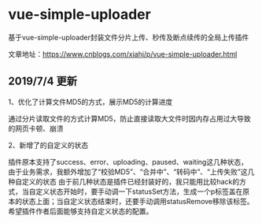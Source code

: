 # vue-simple-uploader

基于vue-simple-uploader封装文件分片上传、秒传及断点续传的全局上传插件

文章地址：https://www.cnblogs.com/xiahj/p/vue-simple-uploader.html


## 2019/7/4 更新

1、优化了计算文件MD5的方式，展示MD5的计算进度

通过分片读取文件的方式计算MD5，防止直接读取大文件时因内存占用过大导致的网页卡顿、崩溃

2、新增了的自定义的状态
 
插件原本支持了success、error、uploading、paused、waiting这几种状态，
由于业务需求，我额外增加了“校验MD5”、“合并中”、“转码中”、“上传失败”这几种自定义的状态
由于前几种状态是插件已经封装好的，我只能用比较hack的方式，当自定义状态开始时，要手动调一下statusSet方法，生成一个p标签盖在原本的状态上面；当自定义状态结束时，还要手动调用statusRemove移除该标签。
希望插件作者后面能够支持自定义状态的配置。
